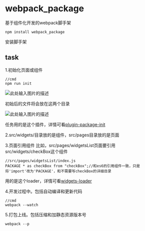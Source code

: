 # webpack_package
基于组件化开发的webpack脚手架
```
npm install webpack_package
```
安装脚手架

## task
1.初始化页面或组件
```
//cmd
npm run init
```
![此处输入图片的描述][1]

初始后的文件将会放在这两个目录

![此处输入图片的描述][2]

任务用的是这个插件，详情可看[plugin-package-init][3]

2.src/widgets/目录放的是组件，src/pages目录放的是页面

3.页面引用组件
比如，src/pages/widgetsList页面要引用src/widgets/checkBox这个组件
```
//src/pages/widgetsList/index.js
PACKAGE * as checkBox from "checkBox";//和es6的引用组件一致，只是将'import'改为'PACKAGE'，和不需要写checkBox的详细目录
```
用的是这个loader，详情可看[widgets-loader][4]

4.开发过程中。包括自动编译和更新代码
```
//cmd
webpack --watch
```

5.打包上线。包括压缩和加静态资源版本号
```
webpack --p
```



  [1]: http://mmbiz.qpic.cn/mmemoticon/Q3auHgzwzM51nY8IaV38kmKsVvG3cPsN4ITWEoF8OSxA7jzHEhkG1duYh7D4aV4R/0
  [2]: http://mmbiz.qpic.cn/mmemoticon/Q3auHgzwzM6Mc3PlejPjtxribRFBhAWhmOskWmm1Rn06dPG5KVGo5VM9DETWqB8Go/0
  [3]: https://github.com/gabyliu/plugin-package-init
  [4]: https://www.npmjs.com/package/widgets-loader